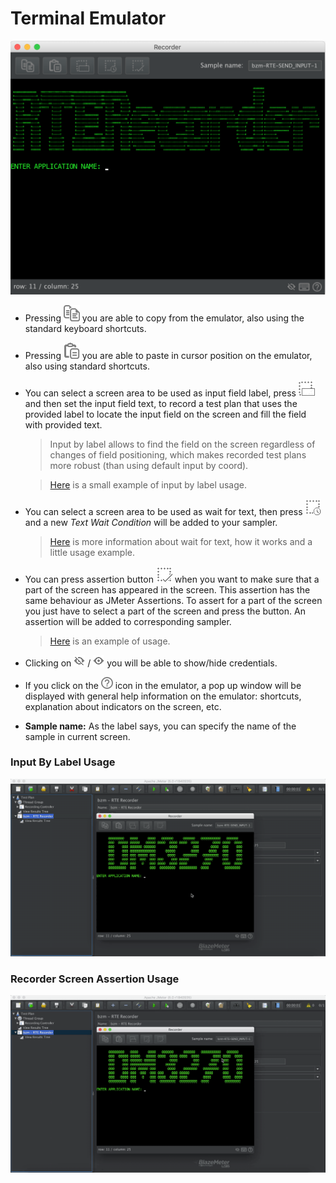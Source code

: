 # Terminal Emulator
![alt_text](rte-recorder-emulator.png)

- Pressing ![alt_text](/src/main/resources/dark-theme/copy.png) you are able to copy from the emulator, also using the standard keyboard shortcuts.
- Pressing ![alt_text](/src/main/resources/dark-theme/paste.png) you are able to paste in cursor position on the emulator, also using standard shortcuts.
- You can select a screen area to be used as input field label, press ![alt_text](/src/main/resources/dark-theme/inputByLabel.png) and then set the input field text, to record a test plan that uses the provided label to locate the input field on the screen and fill the field with provided text.
  > Input by label allows to find the field on the screen regardless of changes of field positioning, which makes recorded test plans more robust (than using default input by coord).
       
     >[Here](#input-by-label-usage) is a small example of input by label usage.  
- You can select a screen area to be used as wait for text, then press ![alt_text](/src/main/resources/dark-theme/waitForText.png) and a new *Text Wait Condition* will be added to your sampler.
     
    >[Here](wait-conditions/wait-conditions-recording.md#text-wait-condition) is more information about wait for text, how it works and a little usage example.

- You can press assertion button ![alt_text](/src/main/resources/dark-theme/assertion.png) when you want to make sure that a part of the screen has appeared in the screen. This assertion has the same behaviour as JMeter Assertions. To assert for a part of the screen you just have to select a part of the screen and press the button. An assertion will be added to corresponding sampler.
    >[Here](#recorder-screen-assertion-usage) is an example of usage.

- Clicking on ![alter_text](/src/main/resources/dark-theme/not-visible-credentials.png) / ![alter_text](/src/main/resources/dark-theme/visible-credentials.png) you will be able to show/hide credentials.

- If you click on the ![alter_text](/src/main/resources/dark-theme/help.png) icon in the emulator, a pop up window will be displayed with general help information on the emulator: shortcuts, explanation about indicators on the screen, etc.

- **Sample name:**  As the label says,  you can specify the name of the sample in current screen. 

### Input By Label Usage

![alt_text](input-by-label-usage.gif)



### Recorder Screen Assertion Usage

![alt_text](assertion-usage.gif)